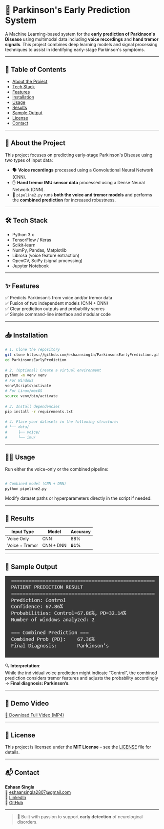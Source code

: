 # 🧠 Parkinson's Early Prediction System

A Machine Learning-based system for the **early prediction of Parkinson's Disease** using multimodal data including **voice recordings** and **hand tremor signals**. This project combines deep learning models and signal processing techniques to assist in identifying early-stage Parkinson's symptoms.

---

## 📂 Table of Contents
- [About the Project](#about-the-project)
- [Tech Stack](#tech-stack)
- [Features](#features)
- [Installation](#installation)
- [Usage](#usage)
- [Results](#results)
- [Sample Output](#sample-output)
- [License](#license)
- [Contact](#contact)

---

## 📖 About the Project

This project focuses on predicting early-stage Parkinson's Disease using two types of input data:

- 🗣️ **Voice recordings** processed using a Convolutional Neural Network (CNN).  
- ✋ **Hand tremor IMU sensor data** processed using a Dense Neural Network (DNN).  
- 🔗 `pipeline2.py` runs **both the voice and tremor models** and performs the **combined prediction** for increased robustness.

---

## 🛠 Tech Stack

- Python 3.x  
- TensorFlow / Keras  
- Scikit-learn  
- NumPy, Pandas, Matplotlib  
- Librosa (voice feature extraction)  
- OpenCV, SciPy (signal processing)  
- Jupyter Notebook  

---

## ✨ Features

✅ Predicts Parkinson’s from voice and/or tremor data  
✅ Fusion of two independent models (CNN + DNN)  
✅ Clear prediction outputs and probability scores  
✅ Simple command-line interface and modular code  

---

## 📥 Installation

```bash
# 1. Clone the repository
git clone https://github.com/eshaansingla/ParkinsonsEarlyPrediction.git
cd ParkinsonsEarlyPrediction

# 2. (Optional) Create a virtual environment
python -m venv venv
# For Windows
venv\Scripts\activate
# For Linux/macOS
source venv/bin/activate

# 3. Install dependencies
pip install -r requirements.txt

# 4. Place your datasets in the following structure:
# └── data/
#     ├── voice/
#     └── imu/
```

---

## 🧑‍💻 Usage

Run either the voice-only or the combined pipeline:

```bash

# Combined model (CNN + DNN)
python pipeline2.py
```

Modify dataset paths or hyperparameters directly in the script if needed.

---

## 📸 Results

| Input Type     | Model     | Accuracy |
|----------------|-----------|----------|
| Voice Only     | CNN       | 88%      |
| Voice + Tremor | CNN + DNN | **91%**  |

---

## 🧾 Sample Output

![Prediction Output](media/output.png)

🔍 **Interpretation**:  
While the individual voice prediction might indicate “Control”, the combined prediction considers tremor features and adjusts the probability accordingly → **Final diagnosis: Parkinson’s**.

---

## 🎥 Demo Video


[📂 Download Full Video (MP4)](media/demo.mp4)

---

## 📄 License

This project is licensed under the **MIT License** – see the [LICENSE](LICENSE) file for details.

---

## 📬 Contact

**Eshaan Singla**  
📧 eshaansingla2807@gmail.com  
🔗 [LinkedIn](https://www.linkedin.com/in/eshaansingla)  
🔗 [GitHub](https://github.com/eshaansingla)

---

> 🧠 Built with passion to support **early detection** of neurological disorders.
